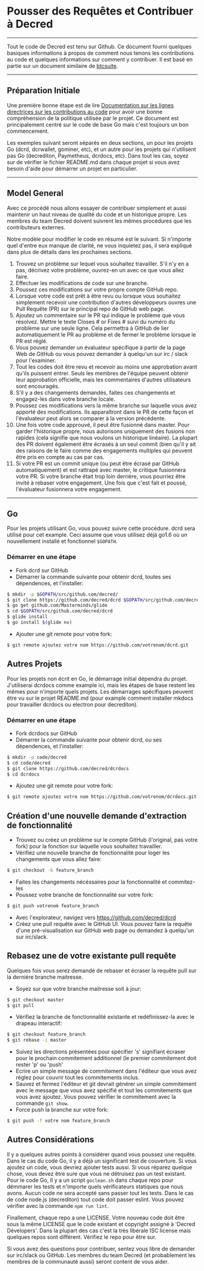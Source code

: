 # **Pousser des Requêtes et Contribuer à Decred**

---

Tout le code de Decred est tenu sur Github.  Ce document fourni quelques basiques informations à propos de comment nous tenons les contributions au code et quelques informations sur comment y contribuer. Il est basé en partie sur un document similaire de [btcsuite](https://github.com/btcsuite).

---

## **Préparation Initiale**

Une premiére bonne étape est de lire [Documentation sur les lignes directrices sur les contributions au code](https://github.com/decred/dcrd/blob/master/docs/code_contribution_guidelines.md) pour avoir une bonne compréhension de la politique utilisée par le projet.  Ce document est principalement centré sur le code de base Go mais c'est toujours un bon commencement.

Les exemples suivant seront séparés en deux sections, un pour les projets Go (dcrd, dcrwallet, gominer, etc), et un autre pour les projets qui n'utilisent pas Go (decrediton, Paymetheus, dcrdocs, etc).  Dans tout les cas, soyez sur de vérifier le fichier README.md dans chaque projet si vous avez besoin d'aide pour démarrer un projet en particulier.

---

## **Model General**

Avec ce procédé nous allons essayer de contribuer simplement et aussi maintenir un haut niveau de qualité du code et un historique propre.  Les membres du team Decred doivent suivrent les mêmes procédures que les contributeurs externes.

Notre modèle pour modifier le code en résumé est le suivant.  Si n'importe quel d'entre eux manque de clarité, ne vous inquietez pas, il sera expliqué dans plus de détails dans les prochaines sections.

1. Trouvez un problème sur lequel vous souhaitez travailler. S'il n'y en a pas, décrivez votre problème, ouvrez-en un avec ce que vous allez faire.
1. Effectuer les modifications de code sur une branche.
1. Poussez ces modifications sur votre propre compte GitHub repo.
1. Lorsque votre code est prêt à être revu ou lorsque vous souhaitez simplement recevoir une contribution d'autres développeurs ouvres une Pull Requête (PR) sur le principal repo de GitHub web page.
1. Ajoutez un commentaire sur le PR qui indique le problème que vous résolvez.  Mettre le texte Closes # or Fixes # suivi du numéro du problème sur une seule ligne. Cela permettra à GitHub de lier automatiquement le PR au problème et de fermer le problème lorsque le PR est réglé.
1. Vous pouvez demander un évaluateur spécifique à partir de la page Web de GitHub ou vous pouvez demander à quelqu'un sur irc / slack pour l'examiner.
1. Tout les codes doit être revu et recevoir au moins une approbation avant qu'ils puissent entrer. Seuls les membres de l'équipe peuvent obtenir leur approbation officielle, mais les commentaires d'autres utilisateurs sont encouragés.
1. S'il y a des changements demandés, faites ces changements et engagez-les dans votre branche locale.
1. Poussez ces modifications vers la même branche sur laquelle vous avez apporté des modifications.  Ils apparaîtront dans le PR de cette façon et l'évaluateur peut alors se comparer à la version précédente.
1. Une fois votre code approuvé, il peut être fusionné dans master.  Pour garder l'historique propre, nous autorisons uniquement des fusions non rapides (cela signifie que nous voulons un historique linéaire).  La plupart des PR doivent également être écrasés à un seul commit (bien qu'il y ait des raisons de le faire comme des engagements multiples qui peuvent être pris en compte au cas par cas.
1. Si votre PR est un commit unique (ou peut être écrasé par GitHub automatiquement) et est rattrapé avec master, le critique fusionnera votre PR. Si votre branche était trop loin derrière, vous pourriez être invité à rebaser votre engagement. Une fois que c'est fait et poussé, l'évaluateur fusionnera votre engagement.

---

## **Go**

Pour les projets utilisant Go, vous pouvez suivre cette procédure.  dcrd sera utilisé pour cet example.  Ceci assume que vous utilisez déjà go1.6 où un nouvellement installé et fonctionnel `$GOPATH`.

### Démarrer en une étape
- Fork dcrd sur GitHub
- Démarrer la commande suivante pour obtenir dcrd, toutes ses dépendences, et l'installer:

```bash
$ mkdir -p $GOPATH/src/github.com/decred/
$ git clone https://github.com/decred/dcrd $GOPATH/src/github.com/decred/dcrd
$ go get github.com/Masterminds/glide
$ cd $GOPATH/src/github.com/decred/dcrd
$ glide install
$ go install $(glide nv)
```

- Ajouter une git remote pour votre fork:

```bash
$ git remote ajoutez votre nom https://github.com/votrenom/dcrd.git
```

## **Autres Projets**

Pour les projets non écrit en Go, le démarrage initial dépendra du projet.  J'utiliserai dcrdocs comme example ici, mais les étapes de base restent les mêmes pour n'importe quels projets.  Les démarrages spécifiques peuvent être vu sur le projet README.md (pour example comment installer mkdocs pour travailler dcrdocs ou electron pour decrediton).

### **Démarrer en une étape**
- Fork dcrdocs sur GitHub
- Démarrer la commande suivante pour obtenir dcrd, ou ses dépendences, et l'installer:

```bash
$ mkdir -p code/decred
$ cd code/decred
$ git clone https://github.com/decred/dcrdocs
$ cd dcrdocs
```

- Ajoutez une git remote pour votre fork:

```bash
$ git remote ajoutez votre nom https://github.com/votrenom/dcrdocs.git
```

## **Création d'une nouvelle demande d'extraction de fonctionnalité**
- Trouvez ou créez un problème sur le compte GitHub (l'original, pas votre fork) pour la fonction sur laquelle vous souhaitez travailler.
- Vérifiez une nouvelle branche de fonctionnalité pour loger les changements que vous allez faire:

```bash
$ git checkout -b feature_branch
```
- Faites les changements nécéssaires pour la fonctionnalité et commitez-les
- Poussez votre branche de fonctionnalité sur votre fork:

```bash
$ git push votrenom feature_branch
```
- Avec l'explorateur, navigez vers https://github.com/decred/dcrd
- Créez une pull requête avec le GitHub UI.  Vous pouvez faire la requête d'une pré-visualisation sur GitHub web page ou demandez à quelqu'un sur irc/slack.

## **Rebasez une de votre existante pull requête**

Quelques fois vous serez demandé de rebaser et écraser la requête pull sur la derniére branche maitresse.

- Soyez sur que votre branche maitresse soit à jour:

```bash
$ git checkout master
$ git pull
```
- Vérifiez la branche de fonctionnalité existante et redéfinissez-la avec le drapeau interactif:

```bash
$ git checkout feature_branch
$ git rebase -i master
```
- Suivez les directions présentées pour spécifier 's' signifiant écraser pour le prochain commitement additionnel (le premier commitement doit rester 'p' ou 'push'
- Ecrire un simple message de commitement dans l'éditeur que vous avez réglez pour couvrir tout les commitements inclus.
- Sauvez et fermez l'éditeur et git devrait générer un simple commitement avec le message que vous avez spécifié et tout les commitements que vous avez ajoutez.  Vous pouvez vérifier le commitement avec la commande ```git show```.
- Force push la branche sur votre fork:

```bash
$ git push -f votre nom feature_branch
```

## **Autres Considérations**

Il y a quelques autres points à considérer quand vous poussez une requête.  Dans le cas du code Go, il y a déjà un significant test de couverture.  Si vous ajoutez un code, vous devriez ajouter tests aussi.  Si vous réparez quelque chose, vous devez être sure que vous ne détruisez pas un test existant.  Pour le code Go, Il y a un script ```goclean.sh``` dans chaque repo pour démmarer les tests et n'importe quels vérificateurs statiques que nous avons.  Aucun code ne sera accepté sans passer tout les tests.  Dans le cas de code node.js (decrediton) tout code doit passer eslint.  Vous pouvez vérifier avec la commande ```npm run lint```.

Finallement, chaque repo a une LICENSE.  Votre nouveau code doit être sous la même LICENSE que le code existant et copyright assigné à 'Decred Dévelopers'.  Dans la plupart des cas c'est la très libérale ISC license mais quelques repos sont différent.  Vérifiez le repo pour être sur.

Si vous avez des questions pour contribuer, sentez vous libre de demander sur irc/slack ou GitHub.  Les membres du team Decred (et probablement les membres de la communauté aussi) seront content de vous aider.
